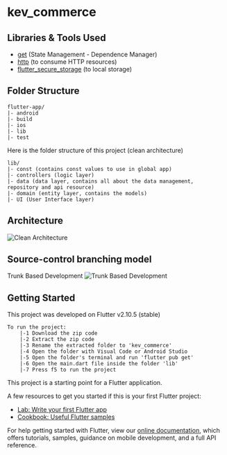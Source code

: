 # kev_commerce

## Libraries & Tools Used

- [get](https://pub.dev/packages/get) (State Management - Dependence Manager)
- [http](https://pub.dev/packages/http) (to consume HTTP resources)
- [flutter_secure_storage](https://pub.dev/packages/flutter_secure_storage) (to local storage)

## Folder Structure
```
flutter-app/
|- android
|- build
|- ios
|- lib
|- test
```
Here is the folder structure of this project (clean architecture)
```
lib/
|- const (contains const values to use in global app)
|- controllers (logic layer)
|- data (data layer, contains all about the data management, repository and api resource)
|- domain (entity layer, contains the models)
|- UI (User Interface layer)
```

## Architecture
![Clean Architecture](https://miro.medium.com/max/772/0*ucLr51LpOICwon4Q.jpg)

## Source-control branching model
Trunk Based Development
![Trunk Based Development](https://uploads.toptal.io/blog/image/129304/toptal-blog-image-1551794413174-f4139c4be533dc592d49f9a0bcc330f0.png)

## Getting Started
This project was developed on Flutter v2.10.5 (stable)
```
To run the project:
    |-1 Download the zip code
    |-2 Extract the zip code
    |-3 Rename the extracted folder to 'kev_commerce'
    |-4 Open the folder with Visual Code or Android Studio
    |-5 Open the folder's terminal and run 'flutter pub get'
    |-6 Open the main.dart file inside the folder 'lib'
    |-7 Press f5 to run the project
```


This project is a starting point for a Flutter application.

A few resources to get you started if this is your first Flutter project:

- [Lab: Write your first Flutter app](https://flutter.dev/docs/get-started/codelab)
- [Cookbook: Useful Flutter samples](https://flutter.dev/docs/cookbook)

For help getting started with Flutter, view our
[online documentation](https://flutter.dev/docs), which offers tutorials,
samples, guidance on mobile development, and a full API reference.
